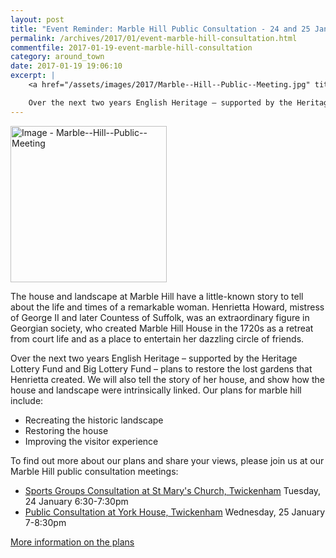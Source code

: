 ```yaml
---
layout: post
title: "Event Reminder: Marble Hill Public Consultation - 24 and 25 January 2017"
permalink: /archives/2017/01/event-marble-hill-consultation.html
commentfile: 2017-01-19-event-marble-hill-consultation
category: around_town
date: 2017-01-19 19:06:10
excerpt: |
    <a href="/assets/images/2017/Marble--Hill--Public--Meeting.jpg" title="Click for a larger image"><img src="/assets/images/2017/Marble--Hill--Public--Meeting-thumb.jpg" width="150" alt="Image - Marble--Hill--Public--Meeting"  class="photo right"/></a>

    Over the next two years English Heritage – supported by the Heritage Lottery Fund and Big Lottery Fund – plans to restore the lost gardens that Henrietta created. We will also tell the story of her house, and show how the house and landscape were intrinsically linked. On the 24 and 25 of January, there are consultations with the public so you can have your say.
---
```


<a href="/assets/images/2017/Marble--Hill--Public--Meeting.jpg" title="Click for a larger image"><img src="/assets/images/2017/Marble--Hill--Public--Meeting-thumb.jpg" width="250" alt="Image - Marble--Hill--Public--Meeting"  class="photo right"/></a>

The house and landscape at Marble Hill have a little-known story to tell about the life and times of a remarkable woman. Henrietta Howard, mistress of George II and later Countess of Suffolk, was an extraordinary figure in Georgian society, who created Marble Hill House in the 1720s as a retreat from court life and as a place to entertain her dazzling circle of friends.

Over the next two years English Heritage – supported by the Heritage Lottery Fund and Big Lottery Fund – plans to restore the lost gardens that Henrietta created. We will also tell the story of her house, and show how the house and landscape were intrinsically linked. Our plans for marble hill include:

-   Recreating the historic landscape
-   Restoring the house
-   Improving the visitor experience

To find out more about our plans and share your views, please join us at our Marble Hill public consultation meetings:

-   [Sports Groups Consultation at St Mary's Church, Twickenham](https://stmargarets.london/event/event/200705146013)
    Tuesday, 24 January 6:30-7:30pm
-   [Public Consultation at York House, Twickenham](https://stmargarets.london/event/event/200705146012)
    Wednesday, 25 January 7-8:30pm

[More information on the plans](http://www.english-heritage.org.uk/visit/places/marble-hill-house/marble-hill-revived)
